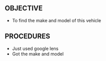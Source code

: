 ## OBJECTIVE
- To find the make and model of this vehicle

## PROCEDURES
- Just used google lens
- Got the make and model
